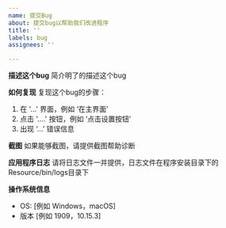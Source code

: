 ```yaml
---
name: 提交Bug
about: 提交bug以帮助我们改进程序
title: ''
labels: bug
assignees: ''

---
```


**描述这个bug**
简介明了的描述这个bug

**如何复现**
复现这个bug的步骤：
1. 在 '...' 界面，例如 ‘在主界面’
2. 点击 '....' 按钮，例如 ‘点击设置按钮’
3. 出现 ‘...’ 错误信息

**截图**
如果能够截图，请提供截图帮助诊断

**应用程序日志**
请将日志文件一并提供，日志文件在程序安装目录下的Resource/bin/logs目录下

**操作系统信息**
 - OS: [例如 Windows，macOS]
 - 版本 [例如 1909，10.15.3]
